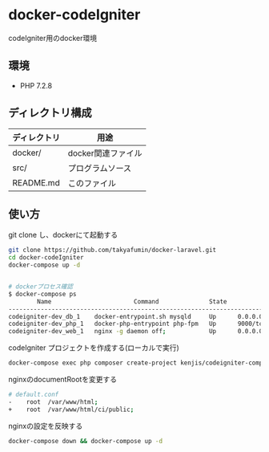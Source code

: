 # docker-codeIgniter

codeIgniter用のdocker環境

## 環境

- PHP 7.2.8


## ディレクトリ構成

|ディレクトリ|用途|
|--|--|
|docker/|docker関連ファイル
|src/|プログラムソース|
|README.md|このファイル|

## 使い方

git clone し、dockerにて起動する

```bash
git clone https://github.com/takyafumin/docker-laravel.git
cd docker-codeIgniter
docker-compose up -d


# dockerプロセス確認
$ docker-compose ps
        Name                       Command              State           Ports
--------------------------------------------------------------------------------------
codeigniter-dev_db_1    docker-entrypoint.sh mysqld     Up      0.0.0.0:3306->3306/tcp
codeigniter-dev_php_1   docker-php-entrypoint php-fpm   Up      9000/tcp
codeigniter-dev_web_1   nginx -g daemon off;            Up      0.0.0.0:8000->80/tcp
```

codeIgniter プロジェクトを作成する(ローカルで実行)

```bash
docker-compose exec php composer create-project kenjis/codeigniter-composer-installer ci
```

nginxのdocumentRootを変更する

```bash
# default.conf
-    root  /var/www/html;
+    root  /var/www/html/ci/public;
```

nginxの設定を反映する

```bash
docker-compose down && docker-compose up -d
```
